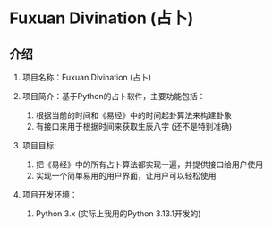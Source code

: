
# Fuxuan Divination (占卜)

## 介绍

1. 项目名称：Fuxuan Divination (占卜)
2. 项目简介：基于Python的占卜软件，主要功能包括：
   1. 根据当前的时间和《易经》中的时间起卦算法来构建卦象
   2. 有接口来用于根据时间来获取生辰八字 (还不是特别准确)

3. 项目目标:
   1. 把《易经》中的所有占卜算法都实现一遍，并提供接口给用户使用
   2. 实现一个简单易用的用户界面，让用户可以轻松使用

4. 项目开发环境：
   1. Python 3.x (实际上我用的Python 3.13.1开发的)
